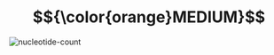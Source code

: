 # $${\color{orange}MEDIUM}$$
![nucleotide-count](https://user-images.githubusercontent.com/65892342/232977978-605c1c4f-bd92-4d67-960e-8f44d6ca76dd.svg)
